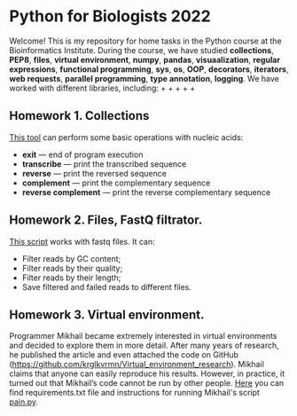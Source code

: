 # Python for Biologists 2022

Welcome!
This is my repository for home tasks in the Python course at the Bioinformatics Institute. During the course, we have studied __collections__, __PEP8__, __files__, __virtual environment__, __numpy__, __pandas__, __visuaalization__, __regular expressions__, __functional programming__, __sys__, __os__, __OOP__, __decorators__, __iterators__, __web requests__, __parallel programming__, __type annotation__, __logging__.
We have worked with different libraries, including:
+
+
+
+
+


## Homework 1. Collections
[This tool](https://github.com/NatashaKhotkina/Python_BI_2022/tree/main/hometwork_1) can perform some basic operations with nucleic acids: 
+ __exit__ — end of program execution
+ __transcribe__ — print the transcribed sequence
+ __reverse__ — print the reversed sequence
+ __complement__ — print the complementary sequence
+ __reverse complement__ — print the reverse complementary sequence

## Homework 2. Files, FastQ filtrator.
[This script](https://github.com/NatashaKhotkina/Python_BI_2022/blob/main/homework2/fastq-filtrator.py) works with fastq files.
It can:
+ Filter reads by GC content;
+ Filter reads by their quality;
+ Filter reads by their length;
+ Save filtered and failed reads to different files.

## Homework 3. Virtual environment.
Programmer Mikhail became extremely interested in virtual environments and decided to explore them in more detail. After many years of research, he published the article and even attached the code on GitHub (https://github.com/krglkvrmn/Virtual_environment_research). Mikhail claims that anyone can easily reproduce his results. However, in practice, it turned out that Mikhail’s code cannot be run by other people. [Here](https://github.com/NatashaKhotkina/Python_BI_2022/tree/main/homework_3) you can find requirements.txt file and instructions for running Mikhail's script [pain.py](https://github.com/NatashaKhotkina/Python_BI_2022/blob/main/homework_3/pain.py).
